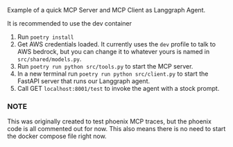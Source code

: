Example of a quick MCP Server and MCP Client as Langgraph Agent.

It is recommended to use the dev container

1. Run `poetry install`
2. Get AWS credentials loaded. It currently uses the `dev` profile to talk to AWS bedrock, but you can change it to whatever yours is named in `src/shared/models.py`.
3. Run `poetry run python src/tools.py` to start the MCP server.
4. In a new terminal run `poetry run python src/client.py` to start the FastAPI server that runs our Langgraph agent.
5. Call GET `localhost:8001/test` to invoke the agent with a stock prompt.

### NOTE

This was originally created to test phoenix MCP traces, but the phoenix code is all commented out for now. This also means there is no need to start the docker compose file right now.